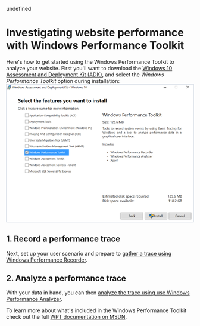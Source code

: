 undefined
# Investigating website performance with Windows Performance Toolkit

Here's how to get started using the Windows Performance Toolkit to analyze your website. First you'll want to download the [Windows 10 Assessment and Deployment Kit (ADK)](https://msdn.microsoft.com/en-us/windows/hardware/dn913721.aspx), and select the *Windows Performance Toolkit* option during installation:
![ADK Installation Options](./media/adk-installoptions.png)

## 1. Record a performance trace
Next, set up your user scenario and prepare to [gather a trace using Windows Performance Recorder](windows-performance-toolkit/1-recording-a-trace.md).

## 2. Analyze a performance trace
With your data in hand, you can then [analyze the trace using use Windows Performance Analyzer](windows-performance-toolkit/2-analyzing-a-trace.md).

To learn more about what's included in the Windows Performance Toolkit check out the full [WPT documentation on MSDN](https://msdn.microsoft.com/en-us/library/windows/hardware/dn927310(v=vs.85).aspx).
